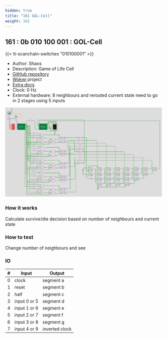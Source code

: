```yaml
---
hidden: true
title: "161 GOL-Cell"
weight: 162
---
```


## 161 : 0b 010 100 001 : GOL-Cell

{{< tt-scanchain-switches "010100001" >}}

* Author: Shaos
* Description: Game of Life Cell
* [GitHub repository](https://github.com/shaos/tt02-submission-shaos2)
* [Wokwi](https://wokwi.com/projects/349011320806310484) project
* [Extra docs]()
* Clock: 0 Hz
* External hardware: 8 neighbours and rerouted current state need to go in 2 stages using 5 inputs

![picture](images/wokwi-sch.png)

### How it works

Calculate survive/die decision based on number of neighbours and current state

### How to test

Change number of neighbours and see

### IO

| # | Input        | Output       |
|---|--------------|--------------|
| 0 | clock  | segment a |
| 1 | reset  | segment b |
| 2 | half  | segment c |
| 3 | input 0 or 5  | segment d |
| 4 | input 1 or 6  | segment e |
| 5 | input 2 or 7  | segment f |
| 6 | input 3 or 8  | segment g |
| 7 | input 4 or 9  | inverted clock |
